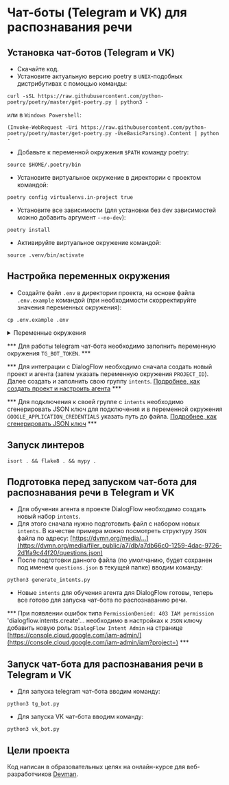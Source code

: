 # Чат-боты (Telegram и VK) для распознавания речи

## Установка чат-ботов (Telegram и VK)

- Скачайте код.
- Установите актуальную версию poetry в `UNIX`-подобных дистрибутивах с помощью команды:
```
curl -sSL https://raw.githubusercontent.com/python-poetry/poetry/master/get-poetry.py | python3 -
```
или в `Windows Powershell`:
```
(Invoke-WebRequest -Uri https://raw.githubusercontent.com/python-poetry/poetry/master/get-poetry.py -UseBasicParsing).Content | python -
```
- Добавьте к переменной окружения `$PATH` команду poetry:
```
source $HOME/.poetry/bin
```
- Установите виртуальное окружение в директории с проектом командой:
```
poetry config virtualenvs.in-project true
```
- Установите все зависимости (для установки без dev зависимостей можно добавить аргумент `--no-dev`):
```
poetry install
```
- Активируйте виртуальное окружение командой: 
```
source .venv/bin/activate
```

## Настройка переменных окружения

- Cоздайте файл `.env` в директории проекта, на основе файла `.env.example` командой 
(при необходимости скорректируйте значения переменных окружения):
```
cp .env.example .env
```
<details>
  <summary>Переменные окружения</summary>
  <pre>
    TG_BOT_TOKEN=
    PROJECT_ID=
    GOOGLE_APPLICATION_CREDENTIALS=
    LOGGING_LEVEL=ERROR
  </pre>
</details>

*** Для работы telegram чат-бота необходимо заполнить переменную окружения `TG_BOT_TOKEN`. ***

*** Для интеграции с DialogFlow необходимо сначала создать новый проект и агента (затем указать переменную окружения `PROJECT_ID`). Далее создать и заполнить свою группу `intents`.
[Подробнее, как создать проект и настроить агента](https://cloud.google.com/dialogflow/es/docs/quick/build-agent) ***

*** Для подключения к своей группе с `intents` необходимо сгенерировать JSON ключ для подключения и в переменной окружения `GOOGLE_APPLICATION_CREDENTIALS` указать путь до файла. [Подробнее, как сгенерировать JSON ключ](https://habr.com/ru/post/502688/) ***

## Запуск линтеров

```
isort . && flake8 . && mypy .
```
## Подготовка перед запуском чат-бота для распознавания речи в Telegram и VK
-  Для обучения агента в проекте DialogFlow необходимо создать новый набор `intents`.
-  Для этого сначала нужно подготовить файл с набором новых `intents`. В качестве примера можно посмотреть структуру `JSON` файла по адресу:
[https://dvmn.org/media/...](https://dvmn.org/media/filer_public/a7/db/a7db66c0-1259-4dac-9726-2d1fa9c44f20/questions.json)
- После подготовки данного файла (по умолчанию, будет сохранен под именем `questions.json` в текущей папке) вводим команду:
```
python3 generate_intents.py
```
- Новые `intents` для обучения агента для DialogFlow готовы, теперь все готово для запуска чат-бота по распознаванию речи.

*** При появлении ошибок типа `PermissionDenied: 403 IAM permission` 'dialogflow.intents.create'... необходимо в настройках к `JSON` ключу добавить новую роль: `DialogFlow Intent Admin` на странице [https://console.cloud.google.com/iam-admin/](https://console.cloud.google.com/iam-admin/iam?project=) ***

## Запуск чат-бота для распознавания речи в Telegram и VK

- Для запуска telegram чат-бота вводим команду:
```
python3 tg_bot.py
```

- Для запуска VK чат-бота вводим команду:
```
python3 vk_bot.py
```

## Цели проекта
Код написан в образовательных целях на онлайн-курсе для веб-разработчиков [Devman](https://dvmn.org).

